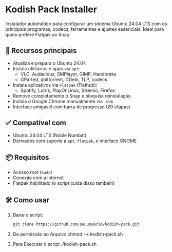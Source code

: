 # Kodish Pack Installer

Instalador automático para configurar um sistema Ubuntu 24.04 LTS com os principais programas, codecs, ferramentas e ajustes essenciais. Ideal para quem prefere Flatpak ao Snap.

## 🚀 Recursos principais

- Atualiza e prepara o Ubuntu 24.04
- Instala utilitários e apps via `apt`:
  - VLC, Audacious, SMPlayer, GIMP, Handbrake
  - GParted, qbittorrent, GDebi, TLP, codecs
- Instala aplicativos via `Flatpak` (Flathub):
  - Spotify, Lutris, PlayOnLinux, Stremio, Firefox
- Remove completamente o Snap e bloqueia reinstalação
- Instala o Google Chrome manualmente via `.deb`
- Interface amigável com barra de progresso (20 etapas)

## ✅ Compatível com

- Ubuntu 24.04 LTS (Noble Numbat)
- Derivados com suporte a `apt`, `flatpak`, e interface GNOME

## 📦 Requisitos

- Acesso root (`sudo`)
- Conexão com a internet
- Flatpak habilitado (o script cuida disso também)

## 🛠️ Como usar

1. Baixe o script:
   ```bash
   git clone https://github.com/seuusuario/kodish-pack.git

2. De permissão ao Arquivo
   chmod +x kodish-pack.sh

3. Para Executar o script
  ./kodish-pack.sh



